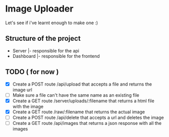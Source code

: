 # Image Uploader

Let's see if i've learnt enough to make one :)

## Structure of the project

- Server
|- responsible for the api
- Dashboard
|- responsible for the frontend

## TODO ( for now )

- [X] Create a POST route /api/upload that accepts a file and returns the image url
- [ ] Make sure a file can't have the same name as an existing file
- [X] Create a GET route /server/uploads/:filename that returns a html file with the image
- [X] Create a GET route /raw/:filename that returns the actual image
- [ ] Create a POST route /api/delete that accepts a url and deletes the image
- [ ] Create a GET route /api/images that returns a json response with all the images

